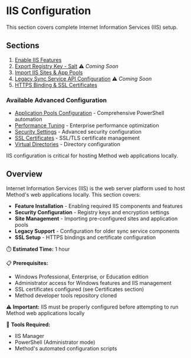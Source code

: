 # IIS Configuration

This section covers complete Internet Information Services (IIS) setup.

## Sections

1. [Enable IIS Features](../troubleshooting/appendix-iis.md)
2. [Export Registry Key - Salt](./registry-salt.md) ⚠️ *Coming Soon*
3. [Import IIS Sites & App Pools](./application-pools.md)
4. [Legacy Sync Service API Configuration](./legacy-sync-service.md) ⚠️ *Coming Soon*
5. [HTTPS Binding & SSL Certificates](./ssl-certificates.md)

### Available Advanced Configuration

- [Application Pools Configuration](./application-pools.md) - Comprehensive PowerShell automation
- [Performance Tuning](./performance-tuning.md) - Enterprise performance optimization  
- [Security Settings](./security-settings.md) - Advanced security configuration
- [SSL Certificates](./ssl-certificates.md) - SSL/TLS certificate management
- [Virtual Directories](./virtual-directories.md) - Directory configuration

IIS configuration is critical for hosting Method web applications locally.

## Overview

Internet Information Services (IIS) is the web server platform used to host Method's web applications locally. This section covers:

- **Feature Installation** - Enabling required IIS components and features
- **Security Configuration** - Registry keys and encryption settings
- **Site Management** - Importing pre-configured sites and application pools
- **Legacy Support** - Configuration for older sync service components
- **SSL Setup** - HTTPS bindings and certificate configuration

⏱️ **Estimated Time:** 1 hour

📋 **Prerequisites:**
- Windows Professional, Enterprise, or Education edition
- Administrator access for Windows features and IIS management
- SSL certificates configured (see Certificates section)
- Method developer tools repository cloned

⚠️ **Important:** IIS must be properly configured before attempting to run Method web applications locally

🔧 **Tools Required:**
- IIS Manager
- PowerShell (Administrator mode)
- Method's automated configuration scripts
